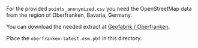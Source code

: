 For the provided `points_anonymized.csv` you need the OpenStreetMap data from the region of Oberfranken, Bavaria,
Germany.

You can download the needed extract at
[Geofabrik / Oberfranken](https://download.geofabrik.de/europe/germany/bayern/oberfranken.html).

Place the `oberfranken-latest.osm.pbf` in this directory.
